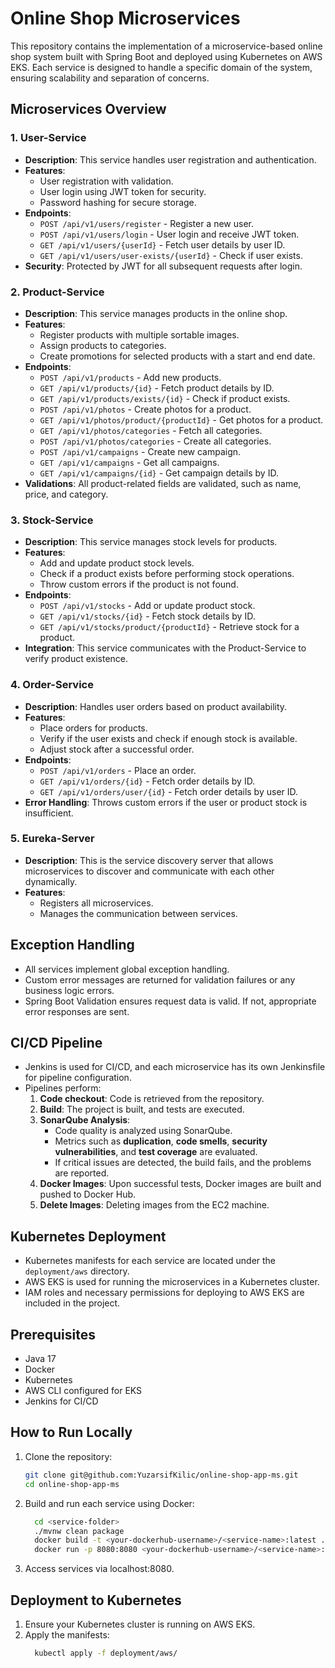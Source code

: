 # Online Shop Microservices

This repository contains the implementation of a microservice-based online shop system built with Spring Boot and deployed using Kubernetes on AWS EKS. Each service is designed to handle a specific domain of the system, ensuring scalability and separation of concerns.

## Microservices Overview

### 1. User-Service

- **Description**: This service handles user registration and authentication.
- **Features**:
    - User registration with validation.
    - User login using JWT token for security.
    - Password hashing for secure storage.
- **Endpoints**:
    - `POST /api/v1/users/register` - Register a new user.
    - `POST /api/v1/users/login` - User login and receive JWT token.
    - `GET /api/v1/users/{userId}` - Fetch user details by user ID.
    - `GET /api/v1/users/user-exists/{userId}` - Check if user exists.
- **Security**: Protected by JWT for all subsequent requests after login.

### 2. Product-Service

- **Description**: This service manages products in the online shop.
- **Features**:
    - Register products with multiple sortable images.
    - Assign products to categories.
    - Create promotions for selected products with a start and end date.
- **Endpoints**:
    - `POST /api/v1/products` - Add new products.
    - `GET /api/v1/products/{id}` - Fetch product details by ID.
    - `GET /api/v1/products/exists/{id}` - Check if product exists.
    - `POST /api/v1/photos` - Create photos for a product.
    - `GET /api/v1/photos/product/{productId}` - Get photos for a product.
    - `GET /api/v1/photos/categories` - Fetch all categories.
    - `POST /api/v1/photos/categories` - Create all categories.
    - `POST /api/v1/campaigns` - Create new campaign.
    - `GET /api/v1/campaigns` - Get all campaigns.
    - `GET /api/v1/campaigns/{id}` - Get campaign details by ID.
- **Validations**: All product-related fields are validated, such as name, price, and category.

### 3. Stock-Service

- **Description**: This service manages stock levels for products.
- **Features**:
    - Add and update product stock levels.
    - Check if a product exists before performing stock operations.
    - Throw custom errors if the product is not found.
- **Endpoints**:
    - `POST /api/v1/stocks` - Add or update product stock.
    - `GET /api/v1/stocks/{id}` - Fetch stock details by ID.
    - `GET /api/v1/stocks/product/{productId}` - Retrieve stock for a product.
- **Integration**: This service communicates with the Product-Service to verify product existence.

### 4. Order-Service

- **Description**: Handles user orders based on product availability.
- **Features**:
    - Place orders for products.
    - Verify if the user exists and check if enough stock is available.
    - Adjust stock after a successful order.
- **Endpoints**:
    - `POST /api/v1/orders` - Place an order.
    - `GET /api/v1/orders/{id}` - Fetch order details by ID.
    - `GET /api/v1/orders/user/{id}` - Fetch order details by user ID.
- **Error Handling**: Throws custom errors if the user or product stock is insufficient.

### 5. Eureka-Server

- **Description**: This is the service discovery server that allows microservices to discover and communicate with each other dynamically.
- **Features**:
    - Registers all microservices.
    - Manages the communication between services.

## Exception Handling

- All services implement global exception handling.
- Custom error messages are returned for validation failures or any business logic errors.
- Spring Boot Validation ensures request data is valid. If not, appropriate error responses are sent.

## CI/CD Pipeline

- Jenkins is used for CI/CD, and each microservice has its own Jenkinsfile for pipeline configuration.
- Pipelines perform:
    1. **Code checkout**: Code is retrieved from the repository.
    2. **Build**: The project is built, and tests are executed.
    3. **SonarQube Analysis**:
        - Code quality is analyzed using SonarQube.
        - Metrics such as **duplication**, **code smells**, **security vulnerabilities**, and **test coverage** are evaluated.
        - If critical issues are detected, the build fails, and the problems are reported.
    4. **Docker Images**: Upon successful tests, Docker images are built and pushed to Docker Hub.
    5. **Delete Images**: Deleting images from the EC2 machine.

## Kubernetes Deployment

- Kubernetes manifests for each service are located under the `deployment/aws` directory.
- AWS EKS is used for running the microservices in a Kubernetes cluster.
- IAM roles and necessary permissions for deploying to AWS EKS are included in the project.

## Prerequisites

- Java 17
- Docker
- Kubernetes
- AWS CLI configured for EKS
- Jenkins for CI/CD

## How to Run Locally

1. Clone the repository:

   ```bash
   git clone git@github.com:YuzarsifKilic/online-shop-app-ms.git
   cd online-shop-app-ms
   ```

2.	Build and run each service using Docker:

    ```bash
      cd <service-folder>
      ./mvnw clean package
      docker build -t <your-dockerhub-username>/<service-name>:latest .
      docker run -p 8080:8080 <your-dockerhub-username>/<service-name>:latest
      ```
3.	Access services via localhost:8080.

## Deployment to Kubernetes

1.	Ensure your Kubernetes cluster is running on AWS EKS.
2. Apply the manifests:
    ```bash
      kubectl apply -f deployment/aws/
     ```